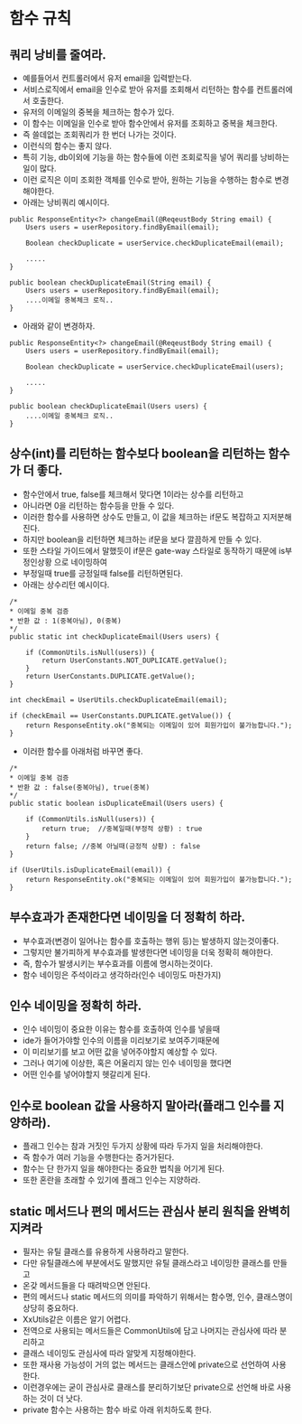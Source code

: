# 함수 규칙

## 쿼리 낭비를 줄여라.
* 예를들어서 컨트롤러에서 유저 email을 입력받는다.
* 서비스로직에서 email을 인수로 받아 유저를 조회해서 리턴하는 함수를 컨트롤러에서 호출한다.
* 유저의 이메일의 중복을 체크하는 함수가 있다.
* 이 함수는 이메일을 인수로 받아 함수안에서 유저를 조회하고 중복을 체크한다.
* 즉 쓸데없는 조회쿼리가 한 번더 나가는 것이다.
* 이런식의 함수는 좋지 않다.
* 특히 기능, db이외에 기능을 하는 함수들에 이런 조회로직을 넣어 쿼리를 낭비하는 일이 많다.
* 이런 로직은 이미 조회한 객체를 인수로 받아, 원하는 기능을 수행하는 함수로 변경해야한다.
* 아래는 낭비쿼리 예시이다.
```
public ResponseEntity<?> changeEmail(@ReqeustBody String email) {
    Users users = userRepository.findByEmail(email);

    Boolean checkDuplicate = userService.checkDuplicateEmail(email);

    .....
}

public boolean checkDuplicateEmail(String email) {
    Users users = userRepository.findByEmail(email);
    ....이메일 중복체크 로직..
}
```
* 아래와 같이 변경하자.
```
public ResponseEntity<?> changeEmail(@ReqeustBody String email) {
    Users users = userRepository.findByEmail(email);

    Boolean checkDuplicate = userService.checkDuplicateEmail(users);

    .....
}

public boolean checkDuplicateEmail(Users users) {
    ....이메일 중복체크 로직..
}
```

## 상수(int)를 리턴하는 함수보다 boolean을 리턴하는 함수가 더 좋다.
* 함수안에서 true, false를 체크해서 맞다면 1이라는 상수를 리턴하고
* 아니라면 0을 리턴하는 함수등을 만들 수 있다.
* 이러한 함수를 사용하면 상수도 만들고, 이 값을 체크하는 if문도 복잡하고 지저분해진다.
* 하지만 boolean을 리턴하면 체크하는 if문을 보다 깔끔하게 만들 수 있다.
* 또한 스타일 가이드에서 말했듯이 if문은 gate-way 스타일로 동작하기 때문에 is부정인상황 으로 네이밍하여
* 부정일때 true를 긍정일때 false를 리턴하면된다.
* 아래는 상수리턴 예시이다.
```
/*
* 이메일 중복 검증
* 반환 값 : 1(중복아님), 0(중복)
*/
public static int checkDuplicateEmail(Users users) {

    if (CommonUtils.isNull(users)) {
        return UserConstants.NOT_DUPLICATE.getValue();
    }
    return UserConstants.DUPLICATE.getValue();
}

int checkEmail = UserUtils.checkDuplicateEmail(email);

if (checkEmail == UserConstants.DUPLICATE.getValue()) {
    return ResponseEntity.ok("중복되는 이메일이 있어 회원가입이 불가능합니다.");
}
```
* 이러한 함수를 아래처럼 바꾸면 좋다.
```
/*
* 이메일 중복 검증
* 반환 값 : false(중복아님), true(중복)
*/
public static boolean isDuplicateEmail(Users users) {

    if (CommonUtils.isNull(users)) {
        return true;  //중복일때(부정적 상황) : true
    }
    return false; //중복 아닐때(긍정적 상황) : false
}

if (UserUtils.isDuplicateEmail(email)) {
    return ResponseEntity.ok("중복되는 이메일이 있어 회원가입이 불가능합니다.");
}
```

## 부수효과가 존재한다면 네이밍을 더 정확히 하라.
* 부수효과(변경이 일어나는 함수를 호출하는 행위 등)는 발생하지 않는것이좋다.
* 그렇지만 불가피하게 부수효과를 발생한다면 네이밍을 더욱 정확히 해야한다.
* 즉, 함수가 발생시키는 부수효과를 이름에 명시하는것이다.
* 함수 네이밍은 주석이라고 생각하라(인수 네이밍도 마찬가지)

## 인수 네이밍을 정확히 하라.
* 인수 네이밍이 중요한 이유는 함수를 호출하여 인수를 넣을때
* ide가 들어가야할 인수의 이름을 미리보기로 보여주기때문에
* 이 미리보기를 보고 어떤 값을 넣어주야할지 예상할 수 있다.
* 그러나 여기에 이상한, 혹은 어울리지 않는 인수 네이밍을 했다면
* 어떤 인수를 넣어야할지 헷갈리게 된다.

## 인수로 boolean 값을 사용하지 말아라(플래그 인수를 지양하라).
* 플래그 인수는 참과 거짓인 두가지 상황에 따라 두가지 일을 처리해야한다.
* 즉 함수가 여러 기능을 수행한다는 증거가된다.
* 함수는 단 한가지 일을 해야한다는 중요한 법칙을 어기게 된다.
* 또한 혼란을 초래할 수 있기에 플래그 인수는 지양하라.

## static 메서드나 편의 메서드는 관심사 분리 원칙을 완벽히 지켜라
* 필자는 유틸 클래스를 유용하게 사용하라고 말한다.
* 다만 유틸클래스에 부분에서도 말했지만 유틸 클래스라고 네이밍한 클래스를 만들고
* 온갖 메서드들을 다 때려박으면 안된다.
* 편의 메서드나 static 메서드의 의미를 파악하기 위해서는 함수명, 인수, 클래스명이 상당히 중요하다.
* XxUtils같은 이름은 알기 어렵다.
* 전역으로 사용되는 메서드들은 CommonUtils에 담고 나머지는 관심사에 따라 분리하고
* 클래스 네이밍도 관심사에 따라 알맞게 지정해야한다.
* 또한 재사용 가능성이 거의 없는 메서드는 클래스안에 private으로 선언하여 사용한다.
* 이런경우에는 굳이 관심사로 클래스를 분리하기보단 private으로 선언해 바로 사용하는 것이 더 낫다.
* private 함수는 사용하는 함수 바로 아래 위치하도록 한다.
